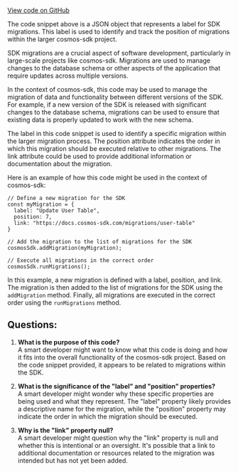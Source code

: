 [View code on GitHub](https://github.com/cosmos/cosmos-sdk.git/docs/docs/migrations/_category_.json)

The code snippet above is a JSON object that represents a label for SDK migrations. This label is used to identify and track the position of migrations within the larger cosmos-sdk project. 

SDK migrations are a crucial aspect of software development, particularly in large-scale projects like cosmos-sdk. Migrations are used to manage changes to the database schema or other aspects of the application that require updates across multiple versions. 

In the context of cosmos-sdk, this code may be used to manage the migration of data and functionality between different versions of the SDK. For example, if a new version of the SDK is released with significant changes to the database schema, migrations can be used to ensure that existing data is properly updated to work with the new schema. 

The label in this code snippet is used to identify a specific migration within the larger migration process. The position attribute indicates the order in which this migration should be executed relative to other migrations. The link attribute could be used to provide additional information or documentation about the migration. 

Here is an example of how this code might be used in the context of cosmos-sdk:

```
// Define a new migration for the SDK
const myMigration = {
  label: "Update User Table",
  position: 7,
  link: "https://docs.cosmos-sdk.com/migrations/user-table"
}

// Add the migration to the list of migrations for the SDK
cosmosSdk.addMigration(myMigration);

// Execute all migrations in the correct order
cosmosSdk.runMigrations();
```

In this example, a new migration is defined with a label, position, and link. The migration is then added to the list of migrations for the SDK using the `addMigration` method. Finally, all migrations are executed in the correct order using the `runMigrations` method.
## Questions: 
 1. **What is the purpose of this code?**\
A smart developer might want to know what this code is doing and how it fits into the overall functionality of the cosmos-sdk project. Based on the code snippet provided, it appears to be related to migrations within the SDK.

2. **What is the significance of the "label" and "position" properties?**\
A smart developer might wonder why these specific properties are being used and what they represent. The "label" property likely provides a descriptive name for the migration, while the "position" property may indicate the order in which the migration should be executed.

3. **Why is the "link" property null?**\
A smart developer might question why the "link" property is null and whether this is intentional or an oversight. It's possible that a link to additional documentation or resources related to the migration was intended but has not yet been added.
